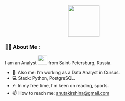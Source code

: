 <div id="header" align="center">
  <img src="https://media.giphy.com/media/paTz7UZbPfTZFRYnnB/giphy.gif" width="100"/>
</div>

### :woman_technologist: About Me :
I am an Analyst <img src="https://media.giphy.com/media/WUlplcMpOCEmTGBtBW/giphy.gif" width="30"> from Saint-Petersburg, Russia. 
- 💼: Also me: I’m working as a Data Analyst in Cursus. 
- :computer: Stack: Python, PostgreSQL. 
- ⚡: In my free time, I'm keen on reading, sports. 
- 📫 How to reach me: anutakirshina@gmail.com
